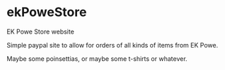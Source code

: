 ekPoweStore
===========

EK Powe Store website

Simple paypal site to allow for orders of all kinds of items from EK Powe.

Maybe some poinsettias, or maybe some t-shirts or whatever.